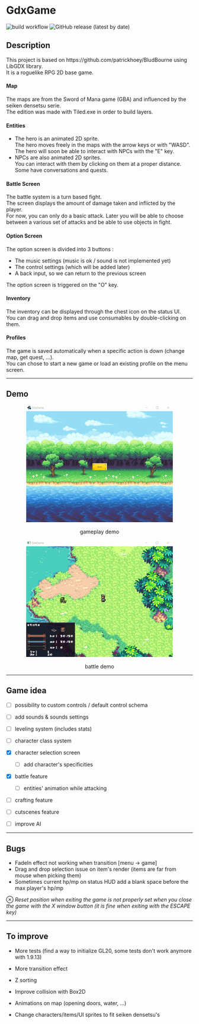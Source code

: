 # GdxGame
![build workflow](https://github.com/hdescottes/GdxGame/actions/workflows/build.yml/badge.svg)
![GitHub release (latest by date)](https://img.shields.io/github/v/release/hdescottes/GdxGame)

## Description
<p>This project is based on https://github.com/patrickhoey/BludBourne using LibGDX library.<br>
It is a roguelike RPG 2D base game.</p>

#### Map
<p>The maps are from the Sword of Mana game (GBA) and influenced by the seiken densetsu serie. <br>
The edition was made with Tiled.exe in order to build layers.
</p>

#### Entities
- The hero is an animated 2D sprite. <br>
The hero moves freely in the maps with the arrow keys or with "WASD". <br>
The hero will soon be able to interact with NPCs with the "E" key.
- NPCs are also animated 2D sprites. <br>
You can interact with them by clicking on them at a proper distance. Some have conversations and quests.

#### Battle Screen
The battle system is a turn based fight. <br>
The screen displays the amount of damage taken and inflicted by the player. <br>
For now, you can only do a basic attack. Later you will be able to choose between a various set of attacks and be able to use objects in fight. <br>

#### Option Screen
The option screen is divided into 3 buttons : <br>
- The music settings (music is ok / sound is not implemented yet) <br>
- The control settings (which will be added later) <br>
- A back input, so we can return to the previous screen <br>

The option screen is triggered on the "O" key.

#### Inventory
The inventory can be displayed through the chest icon on the status UI. <br>
You can drag and drop items and use consumables by double-clicking on them.

#### Profiles
The game is saved automatically when a specific action is down (change map, get quest, ...). <br>
You can chose to start a new game or load an existing profile on the menu screen.

-------
## Demo
<p align="center">
  <img src="desktop/src/main/resources/demo/demo.gif" width="396" height="315">
</p>
<p align="center">gameplay demo</p>
<p align="center">
  <img src="desktop/src/main/resources/demo/battle_demo.gif" width="396" height="315">
</p>
<p align="center">battle demo</p>

-------
## Game idea
- [ ] possibility to custom controls / default control schema
- [ ] add sounds & sounds settings

- [ ] leveling system (includes stats)

- [ ] character class system

- [x] character selection screen
    - [ ] add character's specificities

- [x] battle feature
    - [ ] entities' animation while attacking

- [ ] crafting feature

- [ ] cutscenes feature

- [ ] improve AI

-------
## Bugs

- FadeIn effect not working when transition [menu &#8594; game]
- Drag and drop selection issue on item's render (items are far from mouse when picking them)
- Sometimes current hp/mp on status HUD add a blank space before the max player's hp/mp

&#8855; _Reset position when exiting the game is not properly set when you close the game with the X window button (it is fine when exiting with the ESCAPE key)_

-------
## To improve

- More tests (find a way to initialize GL20, some tests don't work anymore with 1.9.13)
- More transition effect
- Z sorting
- Improve collision with Box2D
- Animations on map (opening doors, water, ...)

- Change characters/items/UI sprites to fit seiken densetsu's

